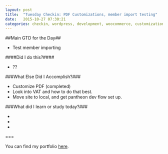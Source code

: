 ```yaml
---
layout: post
title:  "Tuesday Checkin: PDF Customizations, member import testing"
date:   2015-10-27 07:30:21
categories: checkin, wordpress, development, woocommerce, customization
---
```


##Main GTD for the Day##

- Test member importing

####Did I do this?####

- ??

###What Else Did I Accomplish?###

- Customize PDF (completed)
- Look into VAT and how to do that best.
- Move site to local, and get pantheon dev flow set up.

###What did I learn or study today?###

- 
- 
- 

===

You can find my portfolio [here][FPSportfolio].


[FPSportfolio]: http://finchproservices.com/portfolio
